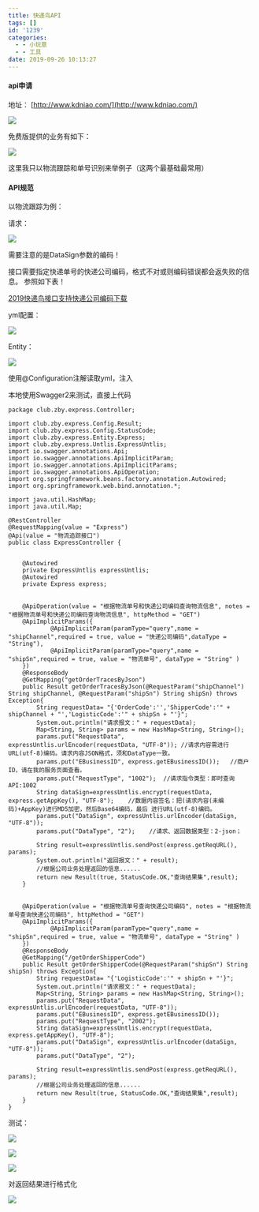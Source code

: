 ```yaml
---
title: 快递鸟API
tags: []
id: '1239'
categories:
  - - 小玩意
  - - 工具
date: 2019-09-26 10:13:27
---
```


#### api申请

地址： [http://www.kdniao.com/](http://www.kdniao.com/)

![](https://www.zby123.club/wp-content/uploads/2019/09/kuaidi1-1024x262.png)

免费版提供的业务有如下：

![](https://www.zby123.club/wp-content/uploads/2019/09/kuaidi2-1024x599.png)

这里我只以物流跟踪和单号识别来举例子（这两个最基础最常用）

#### API规范

以物流跟踪为例：

请求：

![](https://www.zby123.club/wp-content/uploads/2019/09/kuaidi4-1024x331.png)

需要注意的是DataSign参数的编码！

接口需要指定快递单号的快递公司编码，格式不对或则编码错误都会返失败的信息。 参照如下表！

[2019快递鸟接口支持快递公司编码](https://www.zby123.club/wp-content/uploads/2019/09/2019快递鸟接口支持快递公司编码.xlsx)[下载](https://www.zby123.club/wp-content/uploads/2019/09/2019快递鸟接口支持快递公司编码.xlsx)

yml配置：

![](https://www.zby123.club/wp-content/uploads/2019/09/MPM8A_8P4LIKU_GBVHBDI6.png)

Entity：

![](https://www.zby123.club/wp-content/uploads/2019/09/kuaidi6-1024x629.png)

使用@Configuration注解读取yml，注入

本地使用Swagger2来测试，直接上代码

```
package club.zby.express.Controller;

import club.zby.express.Config.Result;
import club.zby.express.Config.StatusCode;
import club.zby.express.Entity.Express;
import club.zby.express.Untlis.ExpressUntlis;
import io.swagger.annotations.Api;
import io.swagger.annotations.ApiImplicitParam;
import io.swagger.annotations.ApiImplicitParams;
import io.swagger.annotations.ApiOperation;
import org.springframework.beans.factory.annotation.Autowired;
import org.springframework.web.bind.annotation.*;

import java.util.HashMap;
import java.util.Map;

@RestController
@RequestMapping(value = "Express")
@Api(value = "物流追踪接口")
public class ExpressController {


    @Autowired
    private ExpressUntlis expressUntlis;
    @Autowired
    private Express express;


    @ApiOperation(value = "根据物流单号和快递公司编码查询物流信息", notes = "根据物流单号和快递公司编码查询物流信息", httpMethod = "GET")
    @ApiImplicitParams({
            @ApiImplicitParam(paramType="query",name = "shipChannel",required = true, value = "快递公司编码",dataType = "String"),
            @ApiImplicitParam(paramType="query",name = "shipSn",required = true, value = "物流单号", dataType = "String" )
    })
    @ResponseBody
    @GetMapping("getOrderTracesByJson")
    public Result getOrderTracesByJson(@RequestParam("shipChannel") String shipChannel, @RequestParam("shipSn") String shipSn) throws Exception{
        String requestData= "{'OrderCode':'','ShipperCode':'" + shipChannel + "','LogisticCode':'" + shipSn + "'}";
        System.out.println("请求报文：" + requestData);
        Map<String, String> params = new HashMap<String, String>();
        params.put("RequestData", expressUntlis.urlEncoder(requestData, "UTF-8")); //请求内容需进行URL(utf-8)编码。请求内容JSON格式，须和DataType一致。
        params.put("EBusinessID", express.getEBusinessID());   //商户ID，请在我的服务页面查看。
        params.put("RequestType", "1002");  //请求指令类型：即时查询API:1002
        String dataSign=expressUntlis.encrypt(requestData, express.getAppKey(), "UTF-8");    //数据内容签名：把(请求内容(未编码)+AppKey)进行MD5加密，然后Base64编码，最后 进行URL(utf-8)编码。
        params.put("DataSign", expressUntlis.urlEncoder(dataSign, "UTF-8"));
        params.put("DataType", "2");    //请求、返回数据类型：2-json；

        String result=expressUntlis.sendPost(express.getReqURL(), params);
        System.out.println("返回报文：" + result);
        //根据公司业务处理返回的信息......
        return new Result(true, StatusCode.OK,"查询结果集",result);
    }


    @ApiOperation(value = "根据物流单号查询快递公司编码", notes = "根据物流单号查询快递公司编码", httpMethod = "GET")
    @ApiImplicitParams({
            @ApiImplicitParam(paramType="query",name = "shipSn",required = true, value = "物流单号", dataType = "String" )
    })
    @ResponseBody
    @GetMapping("/getOrderShipperCode")
    public Result getOrderShipperCode(@RequestParam("shipSn") String shipSn) throws Exception{
        String requestData= "{'LogisticCode':'" + shipSn + "'}";
        System.out.println("请求报文：" + requestData);
        Map<String, String> params = new HashMap<String, String>();
        params.put("RequestData", expressUntlis.urlEncoder(requestData, "UTF-8"));
        params.put("EBusinessID", express.getEBusinessID());
        params.put("RequestType", "2002");
        String dataSign=expressUntlis.encrypt(requestData, express.getAppKey(), "UTF-8");
        params.put("DataSign", expressUntlis.urlEncoder(dataSign, "UTF-8"));
        params.put("DataType", "2");

        String result=expressUntlis.sendPost(express.getReqURL(), params);
        //根据公司业务处理返回的信息......
        return new Result(true, StatusCode.OK,"查询结果集",result);
    }
}
```

测试：

![](https://www.zby123.club/wp-content/uploads/2019/09/kuaidi7-1024x556.png)

![](https://www.zby123.club/wp-content/uploads/2019/09/kuaidi8-1024x556.png)

![](https://www.zby123.club/wp-content/uploads/2019/09/kuaidi9-1024x245.png)

对返回结果进行格式化

![](https://www.zby123.club/wp-content/uploads/2019/09/kuaidi10-1024x466.png)